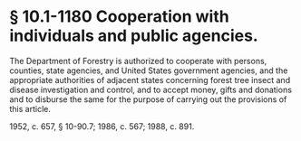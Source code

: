 # § 10.1-1180 Cooperation with individuals and public agencies.

<p>The Department of Forestry is authorized to cooperate with persons, counties, state agencies, and United States government agencies, and the appropriate authorities of adjacent states concerning forest tree insect and disease investigation and control, and to accept money, gifts and donations and to disburse the same for the purpose of carrying out the provisions of this article.</p><p>1952, c. 657, § 10-90.7; 1986, c. 567; 1988, c. 891.</p>